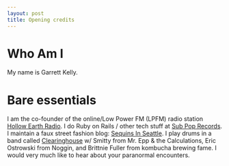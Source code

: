 ```yaml
---
layout: post
title: Opening credits
---
```


# Who Am I
My name is Garrett Kelly.

# Bare essentials
I am the co-founder of the online/Low Power FM (LPFM) radio station [Hollow Earth Radio](http://www.hollowearthradio.org).
I do Ruby on Rails / other tech stuff at [Sub Pop Records](https://www.subpoprecords.com).
I maintain a faux street fashion blog: [Sequins In Seattle](http://sequinsinseattle.com).
I play drums in a band called [Clearinghouse](http://shrillwave.com) w/ Smitty from Mr. Epp & the Calculations, Eric Ostrowski from Noggin, and Brittnie Fuller from kombucha brewing fame.
I would very much like to hear about your paranormal encounters.